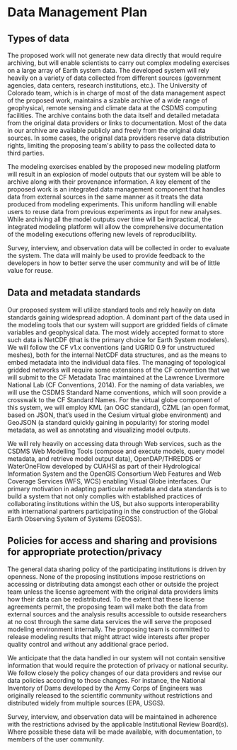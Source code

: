 # Data Management Plan

## Types of data 

The proposed work will not generate new data directly that would require
archiving, but will enable scientists to carry out complex modeling exercises
on a large array of Earth system data. The developed system will rely heavily
on a variety of data collected from different sources (government agencies,
data centers, research institutions, etc.). The University of Colorado team,
which is in charge of most of the data management aspect of the proposed work,
maintains a sizable archive of a wide range of geophysical, remote sensing and
climate data at the CSDMS computing facilities. The archive contains both the
data itself and detailed metadata from the original data providers or links to
documentation. Most of the data in our archive are available publicly and
freely from the original data sources. In some cases, the original data
providers reserve data distribution rights, limiting the proposing team's
ability to pass the collected data to third parties.

The modeling exercises enabled by the proposed new modeling platform will
result in an explosion of model outputs that our system will be able to archive
along with their provenance information. A key element of the proposed work is
an integrated data management component that handles data from external sources
in the same manner as it treats the data produced from modeling experiments.
This uniform handling will enable users to reuse data from previous experiments
as input for new analyses. While archiving all the model outputs over time will
be impractical, the integrated modeling platform will allow the comprehensive
documentation of the modeling executions offering new levels of
reproducibility.

Survey, interview, and observation data will be collected in order to evaluate
the system. The data will mainly be used to provide feedback to the developers
in how to better serve the user community and will be of little value for
reuse.

## Data and metadata standards

Our proposed system will utilize standard tools and rely heavily on data
standards gaining widespread adoption. A dominant part of the data used in the
modeling tools that our system will support are gridded fields of climate
variables and geophysical data. The most widely accepted format to store such
data is NetCDF (that is the primary choice for Earth System modelers). We will
follow the CF v1.x conventions (and UGRID 0.9 for unstructured meshes), both
for the internal NetCDF data structures, and as the means to embed metadata
into the individual data files. The managing of topological gridded networks
will require some extensions of the CF convention that we will submit to the CF
Metadata Trac maintained at the Lawrence Livermore National Lab (CF
Conventions, 2014). For the naming of data variables, we will use the CSDMS
Standard Name conventions, which will soon provide a crosswalk to the CF
Standard Names. For the virtual globe component of this system, we will employ
KML (an OGC standard), CZML (an open format, based on JSON, that’s used in the
Cesium virtual globe environment) and GeoJSON (a standard quickly gaining in
popularity) for storing model metadata, as well as annotating and visualizing
model outputs.

We will rely heavily on accessing data through Web services, such as the CSDMS
Web Modelling Tools (compose and execute models, query model metadata, and
retrieve model output data), OpenDAP/THREDDS or WaterOneFlow developed by
CUAHSI as part of their Hydrological Information System and the OpenGIS
Consortium Web Features and Web Coverage Services (WFS, WCS) enabling Visual
Globe interfaces. Our primary motivation in adapting particular metadata and
data standards is to build a system that not only complies with established
practices of collaborating institutions within the US, but also supports
interoperability with international partners participating in the construction
of the Global Earth Observing System of Systems (GEOSS).

## Policies for access and sharing and provisions for appropriate protection/privacy

The general data sharing policy of the participating institutions is driven by
openness. None of the proposing institutions impose restrictions on accessing
or distributing data amongst each other or outside the project team unless the
license agreement with the original data providers limits how their data can be
redistributed. To the extent that these license agreements permit, the
proposing team will make both the data from external sources and the analysis
results accessible to outside researchers at no cost through the same data
services the will serve the proposed modeling environment internally. The
proposing team is committed to release modeling results that might attract wide
interests after proper quality control and without any additional grace period.

We anticipate that the data handled in our system will not contain sensitive
information that would require the protection of privacy or national security.
We follow closely the policy changes of our data providers and revise our data
policies according to those changes. For instance, the National Inventory of
Dams developed by the Army Corps of Engineers was originally released to the
scientific community without restrictions and distributed widely from multiple
sources (EPA, USGS).

Survey, interview, and observation data will be maintained in adherence
with the restrictions advised by the applicable Institutional Review Board(s).
Where possible these data will be made available, with documentation, to
members of the user community.
